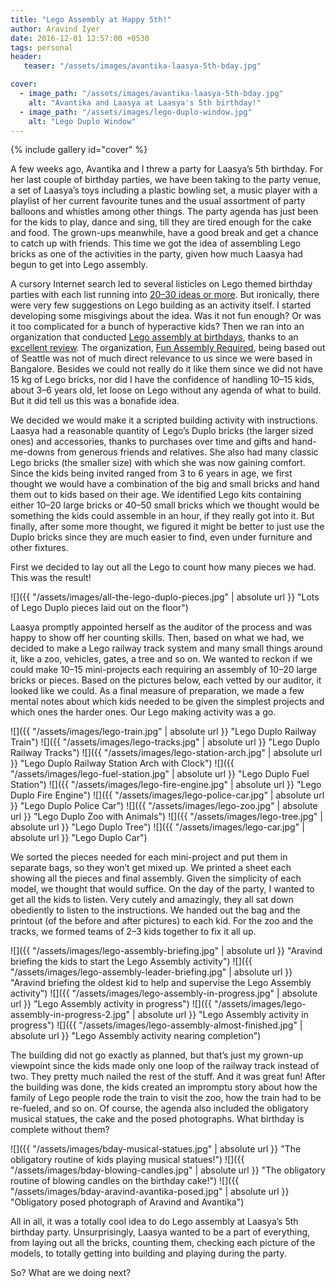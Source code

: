```yaml
---
title: "Lego Assembly at Happy 5th!"
author: Aravind Iyer
date: 2016-12-01 12:57:00 +0530
tags: personal
header:
   teaser: "/assets/images/avantika-laasya-5th-bday.jpg"

cover:
  - image_path: "/assets/images/avantika-laasya-5th-bday.jpg"
    alt: "Avantika and Laasya at Laasya's 5th birthday!"
  - image_path: "/assets/images/lego-duplo-window.jpg"
    alt: "Lego Duplo Window"
---
```


{% include gallery id="cover" %}

A few weeks ago, Avantika and I threw a party for Laasya’s 5th birthday. For her last couple of birthday parties, we have been taking to the party venue, a set of Laasya’s toys including a plastic bowling set, a music player with a playlist of her current favourite tunes and the usual assortment of party balloons and whistles among other things. The party agenda has just been for the kids to play, dance and sing, till they are tired enough for the cake and food. The grown-ups meanwhile, have a good break and get a chance to catch up with friends. This time we got the idea of assembling Lego bricks as one of the activities in the party, given how much Laasya had begun to get into Lego assembly.

A cursory Internet search led to several listicles on Lego themed birthday parties with each list running into [20–30 ideas or more](https://www.buzzfeed.com/mikespohr/how-to-throw-the-ultimate-lego-birthday-party). But ironically, there were very few suggestions on Lego building as an activity itself. I started developing some misgivings about the idea. Was it not fun enough? Or was it too complicated for a bunch of hyperactive kids? Then we ran into an organization that conducted [Lego assembly at birthdays](http://funassemblyrequired.com/birthdays.html), thanks to an [excellent review](http://www.soundsfunmom.com/2012/08/21/mom-reviewed-parties-with-fun-assembly-required/). The organization, [Fun Assembly Required](http://funassemblyrequired.com/about.html), being based out of Seattle was not of much direct relevance to us since we were based in Bangalore. Besides we could not really do it like them since we did not have 15 kg of Lego bricks, nor did I have the confidence of handling 10–15 kids, about 3–6 years old, let loose on Lego without any agenda of what to build. But it did tell us this was a bonafide idea.

We decided we would make it a scripted building activity with instructions. Laasya had a reasonable quantity of Lego’s Duplo bricks (the larger sized ones) and accessories, thanks to purchases over time and gifts and hand-me-downs from generous friends and relatives. She also had many classic Lego bricks (the smaller size) with which she was now gaining comfort. Since the kids being invited ranged from 3 to 6 years in age, we first thought we would have a combination of the big and small bricks and hand them out to kids based on their age. We identified Lego kits containing either 10–20 large bricks or 40–50 small bricks which we thought would be something the kids could assemble in an hour, if they really got into it. But finally, after some more thought, we figured it might be better to just use the Duplo bricks since they are much easier to find, even under furniture and other fixtures.

First we decided to lay out all the Lego to count how many pieces we had. This was the result!

![]({{ "/assets/images/all-the-lego-duplo-pieces.jpg" | absolute url }} "Lots of Lego Duplo pieces laid out on the floor")

Laasya promptly appointed herself as the auditor of the process and was happy to show off her counting skills. Then, based on what we had, we decided to make a Lego railway track system and many small things around it, like a zoo, vehicles, gates, a tree and so on. We wanted to reckon if we could make 10–15 mini-projects each requiring an assembly of 10–20 large bricks or pieces. Based on the pictures below, each vetted by our auditor, it looked like we could. As a final measure of preparation, we made a few mental notes about which kids needed to be given the simplest projects and which ones the harder ones. Our Lego making activity was a go.


![]({{ "/assets/images/lego-train.jpg" | absolute url }} "Lego Duplo Railway Train")
![]({{ "/assets/images/lego-tracks.jpg" | absolute url }} "Lego Duplo Railway Tracks")
![]({{ "/assets/images/lego-station-arch.jpg" | absolute url }} "Lego Duplo Railway Station Arch with Clock")
![]({{ "/assets/images/lego-fuel-station.jpg" | absolute url }} "Lego Duplo Fuel Station")
![]({{ "/assets/images/lego-fire-engine.jpg" | absolute url }} "Lego Duplo Fire Engine")
![]({{ "/assets/images/lego-police-car.jpg" | absolute url }} "Lego Duplo Police Car")
![]({{ "/assets/images/lego-zoo.jpg" | absolute url }} "Lego Duplo Zoo with Animals")
![]({{ "/assets/images/lego-tree.jpg" | absolute url }} "Lego Duplo Tree")
![]({{ "/assets/images/lego-car.jpg" | absolute url }} "Lego Duplo Car")

We sorted the pieces needed for each mini-project and put them in separate bags, so they won’t get mixed up. We printed a sheet each showing all the pieces and final assembly. Given the simplicity of each model, we thought that would suffice. On the day of the party, I wanted to get all the kids to listen. Very cutely and amazingly, they all sat down obediently to listen to the instructions. We handed out the bag and the printout (of the before and after pictures) to each kid. For the zoo and the tracks, we formed teams of 2–3 kids together to fix it all up.


![]({{ "/assets/images/lego-assembly-briefing.jpg" | absolute url }} "Aravind briefing the kids to start the Lego Assembly activity")
![]({{ "/assets/images/lego-assembly-leader-briefing.jpg" | absolute url }} "Aravind briefing the oldest kid to help and supervise the Lego Assembly activity")
![]({{ "/assets/images/lego-assembly-in-progress.jpg" | absolute url }} "Lego Assembly activity in progress")
![]({{ "/assets/images/lego-assembly-in-progress-2.jpg" | absolute url }} "Lego Assembly activity in progress")
![]({{ "/assets/images/lego-assembly-almost-finished.jpg" | absolute url }} "Lego Assembly activity nearing completion")

The building did not go exactly as planned, but that’s just my grown-up viewpoint since the kids made only one loop of the railway track instead of two. They pretty much nailed the rest of the stuff. And it was great fun! After the building was done, the kids created an impromptu story about how the family of Lego people rode the train to visit the zoo, how the train had to be re-fueled, and so on. Of course, the agenda also included the obligatory musical statues, the cake and the posed photographs. What birthday is complete without them?

![]({{ "/assets/images/bday-musical-statues.jpg" | absolute url }} "The obligatory routine of kids playing musical statues!")
![]({{ "/assets/images/bday-blowing-candles.jpg" | absolute url }} "The obligatory routine of blowing candles on the birthday cake!")
![]({{ "/assets/images/bday-aravind-avantika-posed.jpg" | absolute url }} "Obligatory posed photograph of Aravind and Avantika")

All in all, it was a totally cool idea to do Lego assembly at Laasya’s 5th birthday party. Unsurprisingly, Laasya wanted to be a part of everything, from laying out all the bricks, counting them, checking each picture of the models, to totally getting into building and playing during the party.

So? What are we doing next?
